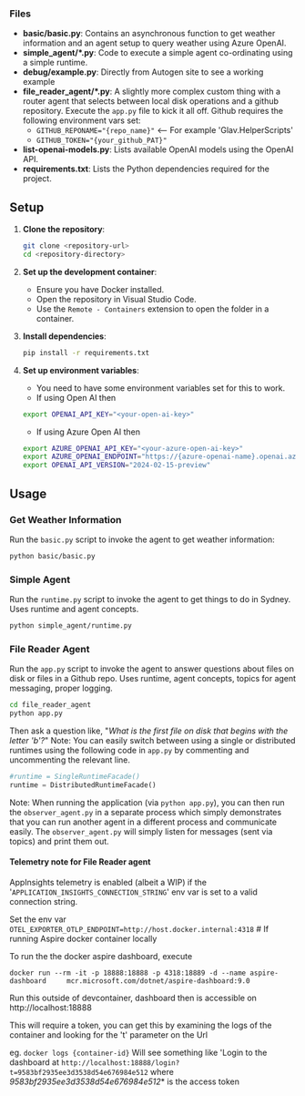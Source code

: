 
### Files

- **basic/basic.py**: Contains an asynchronous function to get weather information and an agent setup to query weather using Azure OpenAI.
- **simple_agent/*.py**: Code to execute a simple agent co-ordinating using a simple runtime.
- **debug/example.py**: Directly from Autogen site to see a working example
- **file_reader_agent/*.py**: A slightly more complex custom thing with a router agent that selects between local disk operations and a github repository. Execute the `app.py` file to kick it all off. Github requires the following environment vars set:
  - `GITHUB_REPONAME="{repo_name}"`  <-- For example 'Glav.HelperScripts'
  - `GITHUB_TOKEN="{your_github_PAT}"`
- **list-openai-models.py**: Lists available OpenAI models using the OpenAI API.
- **requirements.txt**: Lists the Python dependencies required for the project.

## Setup

1. **Clone the repository**:
    ```sh
    git clone <repository-url>
    cd <repository-directory>
    ```

2. **Set up the development container**:
    - Ensure you have Docker installed.
    - Open the repository in Visual Studio Code.
    - Use the `Remote - Containers` extension to open the folder in a container.

3. **Install dependencies**:
    ```sh
    pip install -r requirements.txt
    ```

4. **Set up environment variables**:
    - You need to have some environment variables set for this to work.
    - If using Open AI then
    ```sh
    export OPENAI_API_KEY="<your-open-ai-key>"
    ```
    - If using Azure Open AI then
    ```sh
    export AZURE_OPENAI_API_KEY="<your-azure-open-ai-key>"
    export AZURE_OPENAI_ENDPOINT="https://{azure-openai-name}.openai.azure.com"
    export OPENAI_API_VERSION="2024-02-15-preview"
    ```

## Usage

### Get Weather Information

Run the `basic.py` script to invoke the agent to get weather information:

```sh
python basic/basic.py
```

### Simple Agent
Run the `runtime.py` script to invoke the agent to get things to do in Sydney.
Uses runtime and agent concepts.

```sh
python simple_agent/runtime.py
```

### File Reader Agent
Run the `app.py` script to invoke the agent to answer questions about files on disk or files in a Github repo.
Uses runtime, agent concepts, topics for agent messaging, proper logging.

```sh
cd file_reader_agent
python app.py
```
Then ask a question like, "*What is the first file on disk that begins with the letter 'b'?*"
Note: You can easily switch between using a single or distributed runtimes using the following code in `app.py` by commenting and uncommenting the relevant line.
```python
#runtime = SingleRuntimeFacade()
runtime = DistributedRuntimeFacade()
```
Note: When running the application (via `python app.py`), you can then run the `observer_agent.py` in a separate process which simply demonstrates that you can run another agent in a different process and communicate easily.
The `observer_agent.py` will simply listen for messages (sent via topics) and print them out.

#### Telemetry note for File Reader agent
AppInsights telemetry is enabled (albeit a WIP) if the '```APPLICATION_INSIGHTS_CONNECTION_STRING```' env var is set to a valid connection string.

Set the env var  ```OTEL_EXPORTER_OTLP_ENDPOINT=http://host.docker.internal:4318```  # If running Aspire docker container locally

To run the the docker aspire dashboard, execute
```
docker run --rm -it -p 18888:18888 -p 4318:18889 -d --name aspire-dashboard     mcr.microsoft.com/dotnet/aspire-dashboard:9.0
```
Run this outside of devcontainer, dashboard then is accessible on http://localhost:18888

This will require a token, you can get this by examining the logs of the container and looking for the 't' parameter on the Url

eg. ```docker logs {container-id}```
Will see something like 'Login to the dashboard at ```http://localhost:18888/login?t=9583bf2935ee3d3538d54e676984e512``` where *9583bf2935ee3d3538d54e676984e512** is the access token
#





